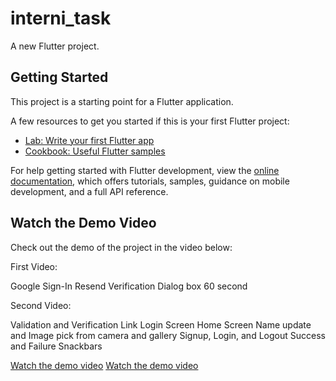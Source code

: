 # interni_task

A new Flutter project.

## Getting Started

This project is a starting point for a Flutter application.

A few resources to get you started if this is your first Flutter project:

- [Lab: Write your first Flutter app](https://docs.flutter.dev/get-started/codelab)
- [Cookbook: Useful Flutter samples](https://docs.flutter.dev/cookbook)

For help getting started with Flutter development, view the
[online documentation](https://docs.flutter.dev/), which offers tutorials,
samples, guidance on mobile development, and a full API reference.

## Watch the Demo Video

Check out the demo of the project in the video below:

First Video:

Google Sign-In
Resend Verification Dialog box 60 second

Second Video:

Validation and Verification Link
Login Screen
Home Screen
Name update and Image pick from camera and gallery
Signup, Login, and Logout Success and Failure Snackbars

[Watch the demo video](https://drive.google.com/file/d/14uRe66lOc_GBZaLFilUBK6L2o5FJ0uif/view?usp=drive_link)
[Watch the demo video](https://drive.google.com/file/d/1D_2i2Cn-pyw8Hx2N_tr-joY-gydJyRVl/view?usp=drive_link)

